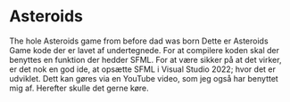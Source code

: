 # Asteroids
The hole Asteroids game from before dad was born
Dette er Asteroids Game kode der er lavet af undertegnede. For at compilere koden skal der benyttes en funktion der hedder SFML. For at være sikker på at det virker, er
det nok en god ide, at opsætte SFML i Visual Studio 2022; hvor det er udviklet. Dett kan gøres via en YouTube video, som jeg også har benyttet mig af. Herefter skulle
det gerne køre.
